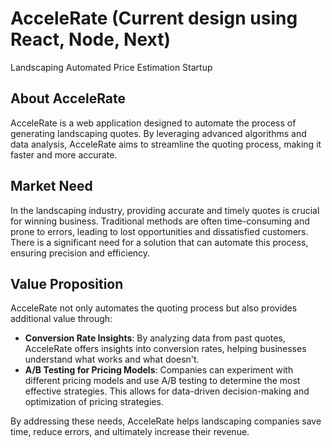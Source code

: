 # AcceleRate (Current design using React, Node, Next)
Landscaping Automated Price Estimation Startup

## About AcceleRate

AcceleRate is a web application designed to automate the process of generating landscaping quotes. By leveraging advanced algorithms and data analysis, AcceleRate aims to streamline the quoting process, making it faster and more accurate.

## Market Need

In the landscaping industry, providing accurate and timely quotes is crucial for winning business. Traditional methods are often time-consuming and prone to errors, leading to lost opportunities and dissatisfied customers. There is a significant need for a solution that can automate this process, ensuring precision and efficiency.

## Value Proposition

AcceleRate not only automates the quoting process but also provides additional value through:

- **Conversion Rate Insights**: By analyzing data from past quotes, AcceleRate offers insights into conversion rates, helping businesses understand what works and what doesn't.
- **A/B Testing for Pricing Models**: Companies can experiment with different pricing models and use A/B testing to determine the most effective strategies. This allows for data-driven decision-making and optimization of pricing strategies.

By addressing these needs, AcceleRate helps landscaping companies save time, reduce errors, and ultimately increase their revenue.
